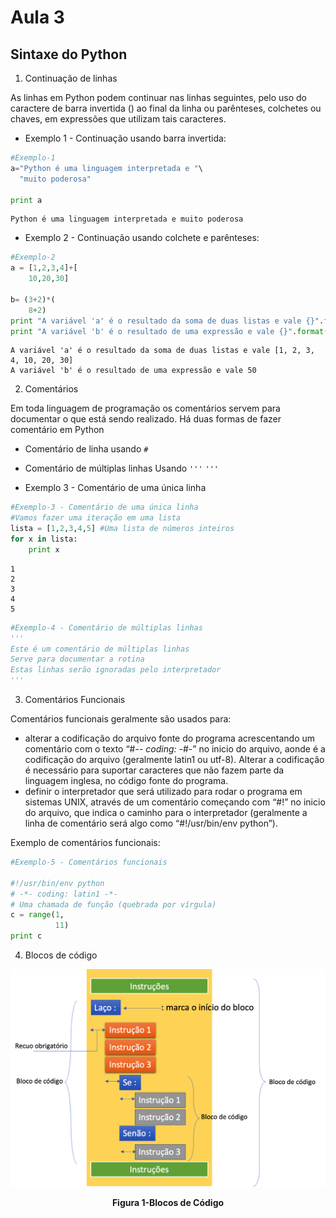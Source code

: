 # Aula 3

## Sintaxe do Python

1. Continuação de linhas

As linhas em  Python  podem continuar nas linhas seguintes, pelo uso do caractere de barra invertida (\) ao final da linha ou parênteses, colchetes ou chaves, em expressões que utilizam tais caracteres.

- Exemplo 1 - Continuação usando barra invertida:

```python 
#Exemplo-1
a="Python é uma linguagem interpretada e "\
  "muito poderosa"
   
print a    

```

```
Python é uma linguagem interpretada e muito poderosa
```

- Exemplo 2 - Continuação usando colchete e parênteses:

```python 
#Exemplo-2
a = [1,2,3,4]+[
    10,20,30]

b= (3+2)*(
    8+2)
print "A variável 'a' é o resultado da soma de duas listas e vale {}".format(a)
print "A variável 'b' é o resultado de uma expressão e vale {}".format(b)
```

```
A variável 'a' é o resultado da soma de duas listas e vale [1, 2, 3, 4, 10, 20, 30]
A variável 'b' é o resultado de uma expressão e vale 50
```


2. Comentários

Em toda linguagem de programação os comentários servem para documentar o que está sendo realizado.
Há duas formas de fazer comentário em Python

- Comentário de linha usando `#`

- Comentário de múltiplas linhas Usando `'''`   `'''`

- Exemplo 3 - Comentário de uma única linha

```python 
#Exemplo-3 - Comentário de uma única linha
#Vamos fazer uma iteração em uma lista
lista = [1,2,3,4,5] #Uma lista de números inteiros
for x in lista:
    print x
```

```
1
2
3
4
5
```

```python
#Exemplo-4 - Comentário de múltiplas linhas
'''
Este é um comentário de múltiplas linhas
Serve para documentar a rotina
Estas linhas serão ignoradas pelo interpretador
'''

```

3. Comentários Funcionais

Comentários funcionais geralmente são usados para:
- alterar a codificação do arquivo fonte do programa acrescentando um comentário
com o texto “#-*- coding: <encoding> -*#-” no inicio do arquivo, aonde <encoding> é a codificação do arquivo (geralmente latin1 ou utf-8). Alterar a codificação é necessário para suportar caracteres que não fazem parte da linguagem inglesa, no código fonte do programa.
- definir o interpretador que será utilizado para rodar o programa em sistemas UNIX, através de um comentário começando com “#!” no inicio do arquivo, que indica o caminho para o interpretador (geralmente a linha de comentário será algo como “#!/usr/bin/env python”).

Exemplo de comentários funcionais:

```python
#Exemplo-5 - Comentários funcionais

#!/usr/bin/env python 
# -*- coding: latin1 -*-
# Uma chamada de função (quebrada por vírgula)
c = range(1, 
          11)
print c
```

4. Blocos de código

<p align="center">
  <img src="imagens/Bloco_Codigo.png" alt="Blocos de Código">
</p>
<p align="center">
   <strong>Figura 1-Blocos de Código</strong> 
</p>

